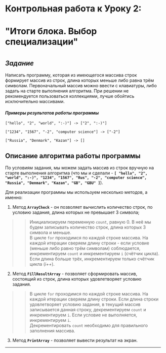 # **Контрольная работа к Уроку 2:**
# **"Итоги блока. Выбор специализации"**
#
## *Задание*

Написать программу, которая из имеющегося массива строк формирует массив из строк, длина которых меньше либо равна трём символам. Первоначальный массив можно ввести с клавиатуры, либо задать на старте выполнения алгоритма. При решении не рекомендуется пользоваться коллекциями, лучше обойтись исключительно массивами.

#### *Примеры результатов работы программы*
```
["hello", "2", "world", ":-)"] -> ["2", ":-)"]

["1234", "1567", "-2", "computer science"] -> ["-2"]

["Russia", "Denmark", "Kazan"] -> []
```
## **Описание алгоритма работы программы**

По условиям задания, мы можем задать массив из строк вручную на старте выполнения алгоритма (что мы и сделали - **`[ "hello", "2", "world", ":-)", "1234", "1567", "Rus", "-2", "computer science", "Russia", "Denmark", "Kazan", "GB", "GBU" ]`**). 

Для реализации программы мы используем несколько методов, а именно:

1. Метод **`ArrayCheck`** - он позволяет вычислить количество строк, по условию задания, длина которых не превышает 3 символа;

>> Инициализируем переменную `count`, равную 0. В неё мы будем записывать количество строк, длина которых 3 символа и меньше.  
>> В цикле `for` проходимся по каждой строке массива. На каждой итерации сверяем длину строки - если условие (меньше либо равно трём символам) соблюдается, инкрементируем `count` и инкрементируем `i` (счётчик цикла). Если длина больше трёх, инкрементируем только счётчик цикла (*i++*).

2. Метод **`FillResultArray`** - позволяет сформировать массив, состоящий из строк, длина которых удовлетворяет условию задания.
>> В цикле `for` проходимся по каждой строке массива. На каждой итерации сверяем длину строки. Если длина строки удовлетворяет условию задания, в текущий массив записывается данная строку, декрементируем `count` и инкрементируем `i`.
Если условие не выполняется, инкрементируем `i`.   
>> Декрементировать `count` необходимо для правильного заполнения массива.

3. Метод **`PrintArray`** - позволяет вывести результат на экран.
----
